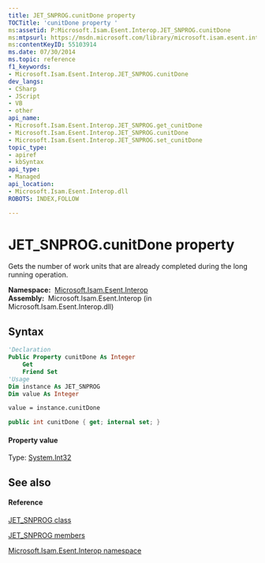 ```yaml
---
title: JET_SNPROG.cunitDone property 
TOCTitle: 'cunitDone property '
ms:assetid: P:Microsoft.Isam.Esent.Interop.JET_SNPROG.cunitDone
ms:mtpsurl: https://msdn.microsoft.com/library/microsoft.isam.esent.interop.jet_snprog.cunitdone(v=EXCHG.10)
ms:contentKeyID: 55103914
ms.date: 07/30/2014
ms.topic: reference
f1_keywords:
- Microsoft.Isam.Esent.Interop.JET_SNPROG.cunitDone
dev_langs:
- CSharp
- JScript
- VB
- other
api_name: 
- Microsoft.Isam.Esent.Interop.JET_SNPROG.get_cunitDone
- Microsoft.Isam.Esent.Interop.JET_SNPROG.cunitDone
- Microsoft.Isam.Esent.Interop.JET_SNPROG.set_cunitDone
topic_type: 
- apiref
- kbSyntax
api_type: 
- Managed
api_location: 
- Microsoft.Isam.Esent.Interop.dll
ROBOTS: INDEX,FOLLOW

---
```


# JET_SNPROG.cunitDone property

Gets the number of work units that are already completed during the long running operation.

**Namespace:**  [Microsoft.Isam.Esent.Interop](./microsoft.isam.esent.interop-namespace.md)  
**Assembly:**  Microsoft.Isam.Esent.Interop (in Microsoft.Isam.Esent.Interop.dll)

## Syntax

``` vb
'Declaration
Public Property cunitDone As Integer
    Get
    Friend Set
'Usage
Dim instance As JET_SNPROG
Dim value As Integer

value = instance.cunitDone
```

``` csharp
public int cunitDone { get; internal set; }
```

#### Property value

Type: [System.Int32](/dotnet/api/system.int32)  

## See also

#### Reference

[JET_SNPROG class](./jet-snprog-class.md)

[JET_SNPROG members](./jet-snprog-members.md)

[Microsoft.Isam.Esent.Interop namespace](./microsoft.isam.esent.interop-namespace.md)